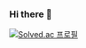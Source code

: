 ### Hi there 👋

[![Solved.ac
프로필](http://mazassumnida.wtf/api/generate_badge?boj=7244sy)](https://solved.ac/7244sy)
